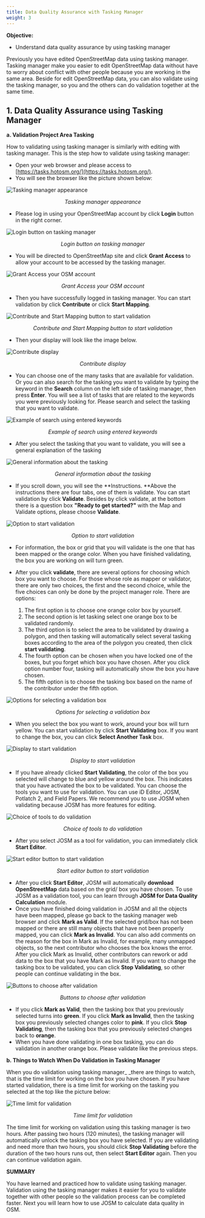 ```yaml
---
title: Data Quality Assurance with Tasking Manager
weight: 3
---
```



**Objective:**



*   Understand data quality assurance by using tasking manager

Previously you have edited OpenStreetMap data using tasking manager. Tasking manager make you easier to edit OpenStreetMap data without have to worry about conflict with other people because you are working in the same area. Beside for edit OpenStreetMap data, you can also validate using the tasking manager, so you and the others can do validation together at the same time.



## **1. Data Quality Assurance using Tasking Manager**
**a. Validation Project Area Tasking**

How to validating using tasking manager is similarly with editing with tasking manager. This is the step how to validate using tasking manager:

*   Open your web browser and please access to [https://tasks.hotosm.org/](https://tasks.hotosm.org/).
*   You will see the browser like the picture shown below:

        
![Tasking manager appearance](/en/images/04-Data-Validation-and-Quality-Assurance/03-Penjaminan-Kualitas-Data-dengan-Tasking-Manager/0301_Tampilan_tasking_manager.png)
<p align="center"><i>Tasking manager appearance</i><p align="center">


*   Please log in using your OpenStreetMap account by click **Login** button in the right corner.

![Login button on tasking manager](/en/images/04-Data-Validation-and-Quality-Assurance/03-Penjaminan-Kualitas-Data-dengan-Tasking-Manager/0302_Tombol_login_pada_tasking_manager.png)
<p align="center"><i>Login button on tasking manager</i><p align="center">


*   You will be directed to OpenStreetMap site and click **Grant Access** to allow your account to be accessed by the tasking manager.


![Grant Access your OSM account](/en/images/04-Data-Validation-and-Quality-Assurance/03-Penjaminan-Kualitas-Data-dengan-Tasking-Manager/0303_Tampilan_untuk_Grant_Access_akun_OSM_Anda.png)
<p align="center"><i>Grant Access your OSM account</i><p align="center">


*   Then you have successfully logged in tasking manager. You can start validation by click **Contribute** or click **Start Mapping**.

![Contribute and Start Mapping button to start validation](/en/images/04-Data-Validation-and-Quality-Assurance/03-Penjaminan-Kualitas-Data-dengan-Tasking-Manager/0304_Tombol_Contribute_dan_Start_Mapping_untuk_memulai_validasi.png)
<p align="center"><i>Contribute and Start Mapping button to start validation</i><p align="center">

*   Then your display will look like the image below. 

![Contribute display](/en/images/04-Data-Validation-and-Quality-Assurance/03-Penjaminan-Kualitas-Data-dengan-Tasking-Manager/0305_Tampilan_Contribute.png)
<p align="center"><i>Contribute display</i><p align="center">


*   You can choose one of the many tasks that are available for validation. Or you can also search for the tasking you want to validate by typing the keyword in the **Search** column on the left side of tasking manager, then press **Enter**. You will see a list of tasks that are related to the keywords you were previously looking for. Please search and select the tasking that you want to validate.

![Example of search using entered keywords](/en/images/04-Data-Validation-and-Quality-Assurance/03-Penjaminan-Kualitas-Data-dengan-Tasking-Manager/0306_Contoh_hasil_pencarian_menggunakan_kata_kunci_yang_telah_dimasukkan.png)
<p align="center"><i>Example of search using entered keywords</i><p align="center">


*   After you select the tasking that you want to validate, you will see a general explanation of the tasking

![General information about the tasking](/en/images/04-Data-Validation-and-Quality-Assurance/03-Penjaminan-Kualitas-Data-dengan-Tasking-Manager/0307_Penjelasan_umum_mengenai_tasking.png)
<p align="center"><i>General information about the tasking</i><p align="center">


*   If you scroll down, you will see the **Instructions. **Above the instructions there are four tabs, one of them is validate.  You can start validation by click **Validate**. Besides by click validate, at the bottom there is a question box **"Ready to get started?"** with the Map and Validate options, please choose  **Validate**.

![Option to start validation](/en/images/04-Data-Validation-and-Quality-Assurance/03-Penjaminan-Kualitas-Data-dengan-Tasking-Manager/0308_Pilihan_untuk_memulai_validasi.png)
<p align="center"><i>Option to start validation</i><p align="center">


*   For information, the box or grid that you will validate is the one that has been mapped or the orange color. When you have finished validating, the box you are working on will turn green.
*   After you click **validate**, there are several options for choosing which box you want to choose. For those whose role as mapper or validator, there are only two choices, the first and the second choice, while the five choices can only be done by the project manager role. There are options:

    1. The first option is to choose one orange color box by yourself.
    2. The second option is let tasking select one orange box to be validated randomly. 
    3. The third option is to select the area to be validated by drawing a polygon, and then tasking will automatically select several tasking boxes according to the area of ​​the polygon you created, then click **start validating**.
    4. The fourth option can be chosen when you have locked one of the boxes, but you forget which box you have chosen. After you click option number four, tasking will automatically show the box you have chosen.
    5. The fifth option is to choose the tasking box based on the name of the contributor under the fifth option.


![Options for selecting a validation box](/en/images/04-Data-Validation-and-Quality-Assurance/03-Penjaminan-Kualitas-Data-dengan-Tasking-Manager/0309_Pilihan_untuk_memilih_kotak_validasi.png)
<p align="center"><i>Options for selecting a validation box</i><p align="center">



*   When you select the box you want to work, around your box will turn yellow. You can start validation by click **Start Validating** box. If you want to change the box, you can click **Select Another Task** box.

![Display to start validation](/en/images/04-Data-Validation-and-Quality-Assurance/03-Penjaminan-Kualitas-Data-dengan-Tasking-Manager/0310_Tampilan_untuk_memulai_validasi.png)
<p align="center"><i>Display to start validation</i><p align="center">



*   If you have already clicked **Start Validating**, the color of the box you selected will change to blue and yellow around the box. This indicates that you have activated the box to be validated. You can choose the tools you want to use for validation. You can use iD Editor, JOSM, Potlatch 2, and Field Papers. We recommend you to use JOSM when validating because JOSM has more features for editing.

![Choice of tools to do validation](/en/images/04-Data-Validation-and-Quality-Assurance/03-Penjaminan-Kualitas-Data-dengan-Tasking-Manager/0311_Pilihan_tools_untuk_melakukan_validasi.png)
<p align="center"><i>Choice of tools to do validation</i><p align="center">


*   After you select JOSM as a tool for validation, you can immediately click **Start Editor**. 

![Start editor button to start validation](/en/images/04-Data-Validation-and-Quality-Assurance/03-Penjaminan-Kualitas-Data-dengan-Tasking-Manager/0312_Tombol_start_editor_untuk_memulai_validasi.png)
<p align="center"><i>Start editor button to start validation</i><p align="center">


*   After you click **Start Editor**, JOSM will automatically **download OpenStreetMap** data based on the grid/ box you have chosen. To use JOSM as a validation tool, you can learn through **JOSM for Data Quality Calculation** module.
*   Once you have finished doing validation in JOSM and all the objects have been mapped, please go back to the tasking manager web browser and click **Mark as Valid**. If the selected grid/box has not been mapped or there are still many objects that have not been properly mapped, you can click **Mark as Invalid**. You can also add comments on the reason for the box in Mark as Invalid, for example, many unmapped objects, so the next contributor who chooses the box knows the error. After you click Mark as Invalid, other contributors can rework or add data to the box that you have Mark as Invalid. If you want to change the tasking box to be validated, you can click **Stop Validating**, so other people can continue validating in the box.

![Buttons to choose after validation](/en/images/04-Data-Validation-and-Quality-Assurance/03-Penjaminan-Kualitas-Data-dengan-Tasking-Manager/0313_Tombol_tombol_untuk_memilih_setelah_validasi.png)
<p align="center"><i>Buttons to choose after validation</i><p align="center">



*   If you click **Mark as Valid**, then the tasking box that you previously selected turns into **green**. If you click **Mark as Invalid**, then the tasking box you previously selected changes color to **pink**. If you click **Stop Validating**, then the tasking box that you previously selected changes back to **orange**.
*   When you have done validating in one box tasking, you can do validation in another orange box. Please validate like the previous steps.

**b. Things to Watch When Do Validation in Tasking Manager**

When you do validation using tasking manager_ _there are things to watch, that is the time limit for working on the box you have chosen. If you have started validation, there is a time limit for working on the tasking you selected at the top like the picture below:


![Time limit for validation](/en/images/04-Data-Validation-and-Quality-Assurance/03-Penjaminan-Kualitas-Data-dengan-Tasking-Manager/0314_Contoh_batas_waktu_untuk_validasi.png)
<p align="center"><i>Time limit for validation</i><p align="center">

The time limit for working on validation using this tasking manager is two hours. After passing two hours (120 minutes), the tasking manager will automatically unlock the tasking box you have selected. If you are validating and need more than two hours, you should click **Stop Validating** before the duration of the two hours runs out, then select **Start Editor** again. Then you can continue validation again. 

**SUMMARY**

You have learned and practiced how to validate using tasking manager. Validation using the tasking manager makes it easier for you to validate together with other people so the validation process can be completed faster. Next you will learn how to use JOSM to calculate data quality in OSM.
